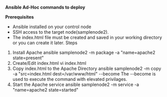 **Ansible Ad-Hoc commands to deploy**

**Prerequisites**
- Ansible installed on your control node
- SSH access to the target node(samplenode2).
- The index.html file must be created and saved in your working directory or you can create it later.
Steps
1. Install Apache
   ansible samplenode2 -m package -a "name=apache2 state=present"
2. Create/Edit index.html
   vi index.html
3. Copy index.html to the Apache Directory
   ansible samplenode2 -m copy -a "src=index.html dest=/var/www/html" --become
The --become is used to execute the command with elevated privilages.
4. Start the Apache service
   ansible samplenode2 -m service -a "name=apache2 state=started"
